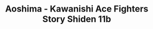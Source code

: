 ---
layout: product
title: "Aoshima - Kawanishi Ace Fighters Story Shiden 11b"
price: "TBA" 
desc: "N/A"
img_path: "/assets/img/AO51924.jpg"
brand: "N/A"
available: false
special_offer: false
new: false
soon: false
cat: "010000"
subcat: "013700"
subsubcat: "0N/A"
sifra: "AO51924"
popular: false
---